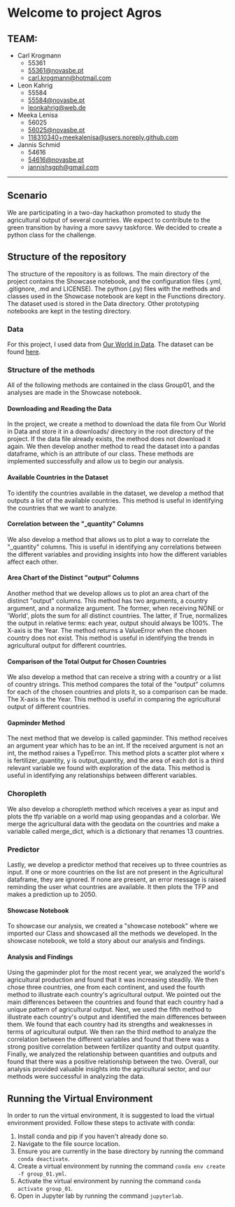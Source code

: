 # Welcome to project Agros

## TEAM: 
- Carl Krogmann     
    - 55361
    - 55361@novasbe.pt
    - carl.krogmann@hotmail.com
- Leon Kahrig
    - 55584
    - 55584@novasbe.pt
    - leonkahrig@web.de
- Meeka Lenisa
    - 56025
    - 56025@novasbe.pt
    - 118310340+meekalenisa@users.noreply.github.com
- Jannis Schmid
    - 54616
    - 54616@novasbe.pt
    - jannishsgph@gmail.com

---
## Scenario

We are participating in a two-day hackathon promoted to study the agricultural output of several countries. We expect to contribute to the green transition by having a more savvy taskforce. We decided to create a python class for the challenge.


## Structure of the repository
The structure of the repository is as follows. The main directory of the project contains the Showcase notebook, and the configuration files (.yml, .gitignore, .md and LICENSE). The python (.py) files with the methods and classes used in the Showcase notebook are kept in the Functions directory. The dataset used is stored in the Data directory. Other prototyping notebooks are kept in the testing directory. 


### Data

For this project, I used data from [Our World in Data](https://ourworldindata.org/). The dataset can be found [here](https://github.com/owid/owid-datasets/blob/master/datasets/Agricultural%20total%20factor%20productivity%20(USDA)/Agricultural%20total%20factor%20productivity%20(USDA).csv).

### Structure of the methods 
All of the following methods are contained in the class Group01, and the analyses are made in the Showcase notebook.

#### Downloading and Reading the Data

In the project, we create a method to download the data file from Our World in Data and store it in a downloads/ directory in the root directory of the project. If the data file already exists, the method does not download it again. We then develop another method to read the dataset into a pandas dataframe, which is an attribute of our class. These methods are implemented successfully and allow us to begin our analysis.

#### Available Countries in the Dataset

To identify the countries available in the dataset, we develop a method that outputs a list of the available countries. This method is useful in identifying the countries that we want to analyze.

####  Correlation between the "_quantity" Columns

We also develop a method that allows us to plot a way to correlate the "_quantity" columns. This is useful in identifying any correlations between the different variables and providing insights into how the different variables affect each other.

#### Area Chart of the Distinct "_output_" Columns

Another method that we develop allows us to plot an area chart of the distinct "output" columns. This method has two arguments, a country argument, and a normalize argument. The former, when receiving NONE or 'World', plots the sum for all distinct countries. The latter, if True, normalizes the output in relative terms: each year, output should always be 100%. The X-axis is the Year. The method returns a ValueError when the chosen country does not exist. This method is useful in identifying the trends in agricultural output for different countries.

#### Comparison of the Total Output for Chosen Countries

We also develop a method that can receive a string with a country or a list of country strings. This method compares the total of the "output" columns for each of the chosen countries and plots it, so a comparison can be made. The X-axis is the Year. This method is useful in comparing the agricultural output of different countries.

#### Gapminder Method

The next method that we develop is called gapminder. This method receives an argument year which has to be an int. If the received argument is not an int, the method raises a TypeError. This method plots a scatter plot where x is fertilizer_quantity, y is output_quantity, and the area of each dot is a third relevant variable we found with exploration of the data. This method is useful in identifying any relationships between different variables.

### Choropleth

We also develop a choropleth method which receives a year as input and plots the tfp variable on a world map using geopandas and a colorbar. We merge the agricultural data with the geodata on the countries and make a variable called merge_dict, which is a dictionary that renames 13 countries.

### Predictor 

Lastly, we develop a predictor method that receives up to three countries as input. If one or more countries on the list are not present in the Agricultural dataframe, they are ignored. If none are present, an error message is raised reminding the user what countries are available. It then plots the TFP and makes a prediction up to 2050.

#### Showcase Notebook

To showcase our analysis, we created a "showcase notebook" where we imported our Class and showcased all the methods we developed. In the showcase notebook, we told a story about our analysis and findings.

####  Analysis and Findings

Using the gapminder plot for the most recent year, we analyzed the world's agricultural production and found that it was increasing steadily. We then chose three countries, one from each continent, and used the fourth method to illustrate each country's agricultural output. We pointed out the main differences between the countries and found that each country had a unique pattern of agricultural output. Next, we used the fifth method to illustrate each country's output and identified the main differences between them. We found that each country had its strengths and weaknesses in terms of agricultural output. We then ran the third method to analyze the correlation between the different variables and found that there was a strong positive correlation between fertilizer quantity and output quantity. Finally, we analyzed the relationship between quantities and outputs and found that there was a positive relationship between the two. Overall, our analysis provided valuable insights into the agricultural sector, and our methods were successful in analyzing the data.


## Running the Virtual Environment
In order to run the virtual environment, it is suggested to load the virtual environment provided. Follow these steps to activate with conda:
1. Install conda and pip if you haven't already done so.
2. Navigate to the file source location.
3. Ensure you are currently in the base directory by running the command `conda deactivate`.
4. Create a virtual environment by running the command `conda env create -f group_01.yml`. 
5. Activate the virtual environment by running the command `conda activate group_01`.
6. Open in Jupyter lab by running the command `jupyterlab`.